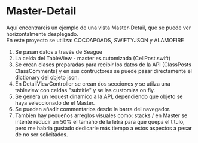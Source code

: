 # Master-Detail

Aquí encontrareis un ejemplo de una vista Master-Detail, que se puede ver horizontalmente desplegado.  
En este proyecto se utiliza: COCOAPOADS, SWIFTYJSON y ALAMOFIRE

1. Se pasan datos a través de Seague
2. La celda del TableView - master es cutomizada (CellPost.swift)
3. Se crean clases preparadas para recibir los datos de la API (ClassPosts ClassComments) y en sus contructores se puede pasar directamente el dictionary del objeto json.
4. En DetailViewController se crean dos secciones y se utilza una tableview con celdas "subtitle" y se las customiza on fly.
5. Se genera un request dinamico a la API, dependiendo que objeto se haya seleccionado de el Master.
6. Se pueden añadir commentarios desde la barra del navegador.
7. Tambien hay pequeños arreglos visuales como: stacks / en Master se intente reducir un 50% el tamaño de la letra para que quepa el titulo, pero me habria gustado dedicarle más tiempo a estos aspectos a pesar de no ser solicitados.
